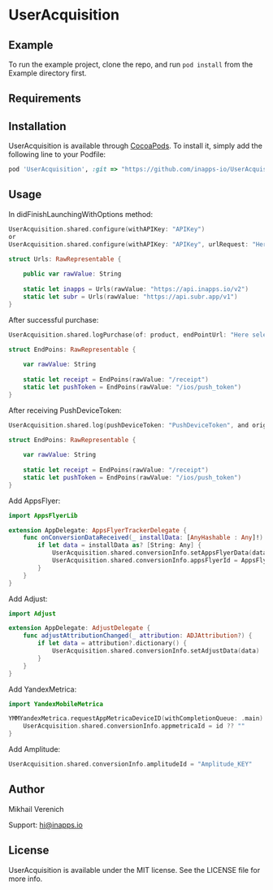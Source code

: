 # UserAcquisition

## Example

To run the example project, clone the repo, and run `pod install` from the Example directory first.

## Requirements

## Installation

UserAcquisition is available through [CocoaPods](https://cocoapods.org). To install
it, simply add the following line to your Podfile:

```ruby
pod 'UserAcquisition', :git => "https://github.com/inapps-io/UserAcquisition.git"
```

## Usage
In didFinishLaunchingWithOptions method:
```swift
UserAcquisition.shared.configure(withAPIKey: "APIKey")
or
UserAcquisition.shared.configure(withAPIKey: "APIKey", urlRequest: "Here select URL from Enum or enter your")

struct Urls: RawRepresentable {
        
    public var rawValue: String
        
    static let inapps = Urls(rawValue: "https://api.inapps.io/v2")
    static let subr = Urls(rawValue: "https://api.subr.app/v1")
}
```
After successful purchase:
```swift
UserAcquisition.shared.logPurchase(of: product, endPointUrl: "Here select end point from Enum or enter your")

struct EndPoins: RawRepresentable {
        
    var rawValue: String
        
    static let receipt = EndPoins(rawValue: "/receipt")
    static let pushToken = EndPoins(rawValue: "/ios/push_token")
}
```
After receiving PushDeviceToken:
```swift
UserAcquisition.shared.log(pushDeviceToken: "PushDeviceToken", and originaTransactionID: "OriginalTransactionID", endPointUrl: "Here select end point from Enum or enter your")

struct EndPoins: RawRepresentable {
        
    var rawValue: String
        
    static let receipt = EndPoins(rawValue: "/receipt")
    static let pushToken = EndPoins(rawValue: "/ios/push_token")
}
```
Add AppsFlyer:
```swift
import AppsFlyerLib

extension AppDelegate: AppsFlyerTrackerDelegate {
    func onConversionDataReceived(_ installData: [AnyHashable : Any]!) {
        if let data = installData as? [String: Any] {
            UserAcquisition.shared.conversionInfo.setAppsFlyerData(data)
            UserAcquisition.shared.conversionInfo.appsFlyerId = AppsFlyerTracker.shared().getAppsFlyerUID() ?? ""
        }
    }
}
```
Add Adjust:
```swift
import Adjust

extension AppDelegate: AdjustDelegate {
    func adjustAttributionChanged(_ attribution: ADJAttribution?) {
        if let data = attribution?.dictionary() {
            UserAcquisition.shared.conversionInfo.setAdjustData(data)
        }
    }
}
```
Add YandexMetrica:
```swift
import YandexMobileMetrica

YMMYandexMetrica.requestAppMetricaDeviceID(withCompletionQueue: .main) { [unowned self] id, error in
    UserAcquisition.shared.conversionInfo.appmetricaId = id ?? ""
}
```
Add Amplitude:
```swift
UserAcquisition.shared.conversionInfo.amplitudeId = "Amplitude_KEY"
```

## Author

Mikhail Verenich

Support:
hi@inapps.io

## License

UserAcquisition is available under the MIT license. See the LICENSE file for more info.
